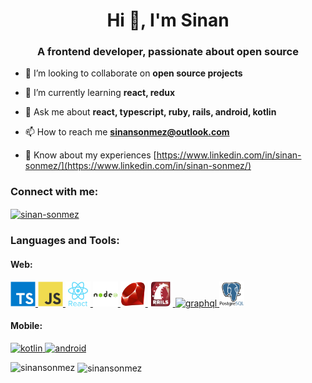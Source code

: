 <h1 align="center">Hi 👋, I'm Sinan</h1>
<h3 align="center">A frontend developer, passionate about open source</h3>

- 👯 I’m looking to collaborate on **open source projects**

- 🌱 I’m currently learning **react, redux**

- 💬 Ask me about **react, typescript, ruby, rails, android, kotlin**

- 📫 How to reach me **sinansonmez@outlook.com**

- 📄 Know about my experiences [https://www.linkedin.com/in/sinan-sonmez/](https://www.linkedin.com/in/sinan-sonmez/)

<h3 align="left">Connect with me:</h3>
<p align="left">
<a href="https://linkedin.com/in/sinan-sonmez" target="blank"><img align="center" src="https://raw.githubusercontent.com/rahuldkjain/github-profile-readme-generator/master/src/images/icons/Social/linked-in-alt.svg" alt="sinan-sonmez" height="30" width="40" /></a>
</p>

<h3 align="left">Languages and Tools:</h3>
<h4 align="left">Web:</h3>

<p align="left">
    <a href="https://www.typescriptlang.org/" target="_blank" rel="noreferrer"> <img src="https://raw.githubusercontent.com/devicons/devicon/master/icons/typescript/typescript-original.svg" alt="typescript" width="40" height="40" /> </a>
    <a href="https://developer.mozilla.org/en-US/docs/Web/JavaScript" target="_blank" rel="noreferrer">
        <img src="https://raw.githubusercontent.com/devicons/devicon/master/icons/javascript/javascript-original.svg" alt="javascript" width="40" height="40" />
    </a>
    <a href="https://reactjs.org/" target="_blank" rel="noreferrer"> <img src="https://raw.githubusercontent.com/devicons/devicon/master/icons/react/react-original-wordmark.svg" alt="react" width="40" height="40" /> </a>
    <a href="https://nodejs.org" target="_blank" rel="noreferrer"> <img src="https://raw.githubusercontent.com/devicons/devicon/master/icons/nodejs/nodejs-original-wordmark.svg" alt="nodejs" width="40" height="40" /> </a>
    <a href="https://www.ruby-lang.org/en/" target="_blank" rel="noreferrer"> <img src="https://raw.githubusercontent.com/devicons/devicon/master/icons/ruby/ruby-original.svg" alt="ruby" width="40" height="40" /> </a>
    <a href="https://rubyonrails.org" target="_blank" rel="noreferrer"> <img src="https://raw.githubusercontent.com/devicons/devicon/master/icons/rails/rails-original-wordmark.svg" alt="rails" width="40" height="40" /> </a>
    <a href="https://graphql.org" target="_blank" rel="noreferrer"> <img src="https://www.vectorlogo.zone/logos/graphql/graphql-icon.svg" alt="graphql" width="40" height="40" /> </a>
    <a href="https://www.postgresql.org" target="_blank" rel="noreferrer">
        <img src="https://raw.githubusercontent.com/devicons/devicon/master/icons/postgresql/postgresql-original-wordmark.svg" alt="postgresql" width="40" height="40" />
    </a>
</p>

<h4 align="left">Mobile:</h3>
<p align="left">
    <a href="https://kotlinlang.org/" target="_blank" rel="noreferrer"> <img src="https://kotlinlang.org/docs/images/kotlin-logo.png" alt="kotlin" width="80" height="40" /> </a>
    <a href="https://www.android.com/" target="_blank" rel="noreferrer">
        <img src="https://upload.wikimedia.org/wikipedia/commons/3/3e/Android_logo_2019.png" alt="android" width="40" height="40" />
    </a>
</p>


<p><img align="left" src="https://github-readme-stats.vercel.app/api/top-langs?username=sinansonmez&show_icons=true&locale=en&layout=compact" alt="sinansonmez" /></p>

<p>&nbsp;<img align="center" src="https://github-readme-stats.vercel.app/api?username=sinansonmez&show_icons=true&locale=en" alt="sinansonmez" /></p>
